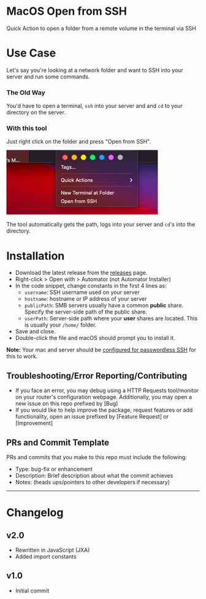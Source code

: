 # MacOS Open from SSH
Quick Action to open a folder from a remote volume in the terminal via SSH

# Use Case
Let's say you're looking at a network folder and want to SSH into your server and run some commands.

### The Old Way
You'd have to open a terminal, `ssh` into your server and and `cd` to your directory on the server.

### With this tool
Just right click on the folder and press "Open from SSH".

<img src="screenshots/menu.png"/>

The tool automatically gets the path, logs into your server and `cd`'s into the directory.

# Installation
 - Download the latest release from the [releases](https://github.com/menahishayan/MacOS-Open-from-SSH/releases) page.
 - Right-click > Open with > Automator (not Automator Installer)
 - In the code snippet, change constants in the first 4 lines as:
   - `username`: SSH username used on your server
   - `hostname`: hostname or IP address of your server
   - `publicPath`: SMB servers usually have a common **public** share. Specify the server-side path of the public share.
   - `userPath`: Server-side path where your **user** shares are located. This is usually your `/home/` folder. 
 - Save and close.
 - Double-click the file and macOS should prompt you to install it.

**Note:** Your mac and server should be [configured for passwordless SSH](https://www.tecmint.com/ssh-passwordless-login-using-ssh-keygen-in-5-easy-steps/) for this to work.

## Troubleshooting/Error Reporting/Contributing
 - If you face an error, you may debug using a HTTP Requests tool/monitor on your router's configuration webpage. Additionally, you may open a new issue on this repo prefixed by [Bug]
 - If you would like to help improve the package, request features or add functionality, open an issue prefixed by [Feature Request] or [Improvement]

## PRs and Commit Template
PRs and commits that you make to this repo must include the following:  
- Type: bug-fix or enhancement
- Description: Brief description about what the commit achieves
- Notes: (heads ups/pointers to other developers if necessary)

<hr/>

# Changelog
## v2.0
 - Rewritten in JavaScript (JXA)
 - Added import constants
## v1.0
 - Initial commit
